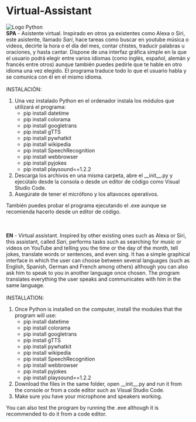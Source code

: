 # Virtual-Assistant
![Logo Python](https://img.shields.io/pypi/pyversions/Django?color=w&logo=python&logoColor=yellow)<br>
**SPA** - Asistente virtual. Inspirado en otros ya existentes como Alexa o Siri, este asistente, llamado *Sari*, hace tareas como buscar en youtube música o videos, decirte la hora o el día del mes, contar chistes, traducir palabras u oraciones, y hasta cantar. Dispone de una interfaz gráfica simple en la que el usuario podrá elegir entre varios idiomas (como inglés, español, alemán y francés entre otros) aunque también puedes pedirle que te hable en otro idioma una vez elegido. El programa traduce todo lo que el usuario habla y se comunica con él en el mismo idioma.<br><br>
INSTALACIÓN:
1. Una vez instalado Python en el ordenador instala los módulos que utilizará el programa:
      - pip install datetime
      - pip install colorama
      - pip install googletrans
      - pip install gTTS
      - pip install pywhatkit
      - pip install wikipedia
      - pip install SpeechRecognition
      - pip install webbrowser
      - pip install pyjokes
      - pip install playsound==1.2.2
2. Descarga los archivos en una misma carpeta, abre el \_\_init__.py y ejecútalo desde la consola o desde un editor de código como Visual Studio Code.
3. Asegúrate de tener el micrófono y los altavoces operativos.<br>

También puedes probar el programa ejecutando el .exe aunque se recomienda hacerlo desde un editor de código.
<br><br><br>

**EN** - Virtual assistant. Inspired by other existing ones such as Alexa or Siri, this assistant, called *Sari*, performs tasks such as searching for music or videos on YouTube and telling you the time or the day of the month, tell jokes, translate words or sentences, and even sing. It has a simple graphical interface in which the user can choose between several languages (such as English, Spanish, German and French among others) although you can also ask him to speak to you in another language once chosen. The program translates everything the user speaks and communicates with him in the same language.<br><br>
INSTALLATION:
1. Once Python is installed on the computer, install the modules that the program will use:
      - pip install datetime
      - pip install colorama
      - pip install googletrans
      - pip install gTTS
      - pip install pywhatkit
      - pip install wikipedia
      - pip install SpeechRecognition
      - pip install webbrowser
      - pip install pyjokes
      - pip install playsound==1.2.2
2. Download the files in the same folder, open \_\_init__.py and run it from the console or from a code editor such as Visual Studio Code.
3. Make sure you have your microphone and speakers working.<br>

You can also test the program by running the .exe although it is recommended to do it from a code editor.
